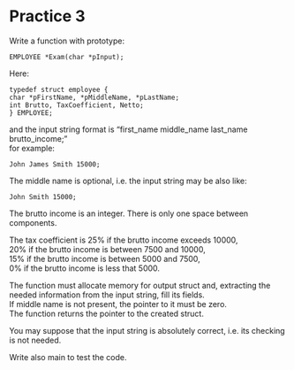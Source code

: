 # Practice 3  
Write a function with prototype:  
~~~
EMPLOYEE *Exam(char *pInput);  
~~~
 
Here:  
~~~
typedef struct employee {  
char *pFirstName, *pMiddleName, *pLastName;  
int Brutto, TaxCoefficient, Netto;  
} EMPLOYEE;  
~~~
 
and the input string format is “first_name middle_name last_name brutto_income;”  
for example:  
~~~
John James Smith 15000;
~~~
The middle name is optional, i.e. the input string may be also like:  
~~~
John Smith 15000;  
~~~
The brutto income is an integer. There is only one space between components.  
 
The tax coefficient is 25% if the brutto income exceeds 10000,  
20% if the brutto income is between 7500 and 10000,  
15% if the brutto income is between 5000 and 7500,  
0% if the brutto income is less that 5000.  
 
The function must allocate memory for output struct and, extracting the needed information from the input string, fill its fields.  
If middle name is not present, the pointer to it must be zero.  
The function returns the pointer to the created struct.  
 
You may suppose that the input string is absolutely correct, i.e. its checking is not needed.  
 
Write also main to test the code.  
